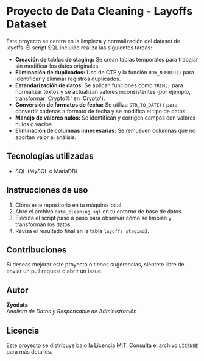 # Proyecto de Data Cleaning - Layoffs Dataset

Este proyecto se centra en la limpieza y normalización del dataset de layoffs. El script SQL incluido realiza las siguientes tareas:

- **Creación de tablas de staging:** Se crean tablas temporales para trabajar sin modificar los datos originales.
- **Eliminación de duplicados:** Uso de CTE y la función `ROW_NUMBER()` para identificar y eliminar registros duplicados.
- **Estandarización de datos:** Se aplican funciones como `TRIM()` para normalizar textos y se actualizan valores inconsistentes (por ejemplo, transformar 'Crypto%' en 'Crypto').
- **Conversión de formatos de fecha:** Se utiliza `STR_TO_DATE()` para convertir cadenas a formato de fecha y se modifica el tipo de datos.
- **Manejo de valores nulos:** Se identifican y corrigen campos con valores nulos o vacíos.
- **Eliminación de columnas innecesarias:** Se remueven columnas que no aportan valor al análisis.

## Tecnologías utilizadas

- SQL (MySQL o MariaDB)

## Instrucciones de uso

1. Clona este repositorio en tu máquina local.
2. Abre el archivo `data_cleaning.sql` en tu entorno de base de datos.
3. Ejecuta el script paso a paso para observar cómo se limpian y transforman los datos.
4. Revisa el resultado final en la tabla `layoffs_staging2`.

## Contribuciones

Si deseas mejorar este proyecto o tienes sugerencias, siéntete libre de enviar un pull request o abrir un issue.

## Autor

**Zyodata**  
*Analista de Datos y Responsable de Administración*

## Licencia

Este proyecto se distribuye bajo la Licencia MIT. Consulta el archivo `LICENSE` para más detalles.
